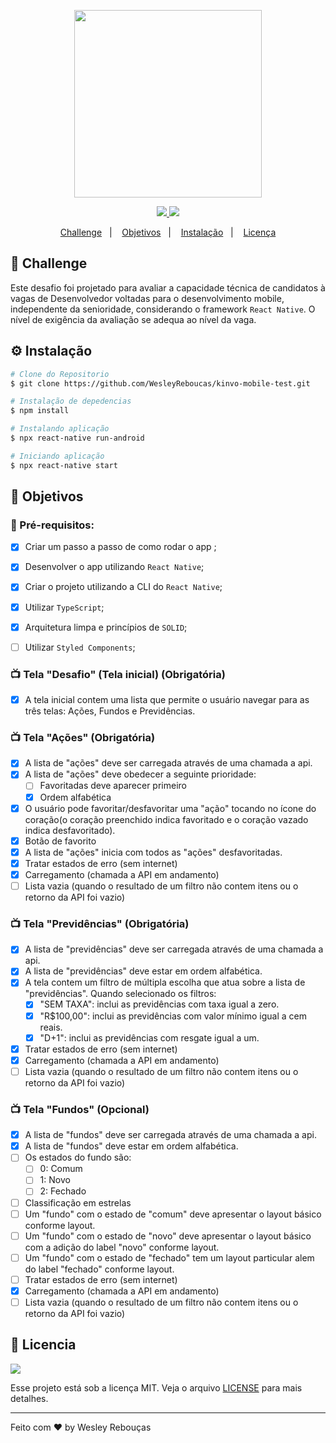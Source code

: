 <p align="center"> 
  <img src='https://github.com/cbfranca/kinvo-front-end-test/blob/master/logo.svg' width="300px"/>
</p>

<p align="center">
	<a href="https://www.linkedin.com/in/wesley-andrade/">	
		<img src="https://img.shields.io/static/v1?label=&message=WesleyAndrade&color=29b6d1&style=flat&logo=linkedin"/>
	</a>
	<a href="https://choosealicense.com/licenses/mit/">	
		<img src="https://img.shields.io/static/v1?label=License&message=MIT&color=00c7c7&style=flat"/>
	</a>
</p>

<p align="center">
  <a href="#challenge">Challenge</a>&nbsp;&nbsp;&nbsp;|&nbsp;&nbsp;&nbsp;
  <a href="#objetivos">Objetivos</a>&nbsp;&nbsp;&nbsp;|&nbsp;&nbsp;&nbsp;
  <a href="#instalação">Instalação</a>&nbsp;&nbsp;&nbsp;|&nbsp;&nbsp;&nbsp;
  <a href="#page_with_curl-licencia">Licença</a>
</p>

## 🚀 Challenge

Este desafio foi projetado para avaliar a capacidade técnica de candidatos à vagas de Desenvolvedor voltadas para o desenvolvimento mobile, independente da senioridade, considerando o framework `React Native`. O nível de exigência da avaliação se adequa ao nível da vaga.


## ⚙️ Instalação
  ```bash
  # Clone do Repositorio
  $ git clone https://github.com/WesleyReboucas/kinvo-mobile-test.git

  # Instalação de depedencias
  $ npm install

  # Instalando aplicação
  $ npx react-native run-android

  # Iniciando aplicação
  $ npx react-native start
  ```

## 🎯 Objetivos

  ### :page_with_curl: Pré-requisitos:
   - [X] Criar um passo a passo de como rodar o app ;
   - [X] Desenvolver o app utilizando `React Native`;
   - [X] Criar o projeto utilizando a CLI do `React Native`;

   - [X] Utilizar `TypeScript`;
   - [x] Arquitetura limpa e princípios de `SOLID`;
   - [ ] Utilizar `Styled Components`;

### 📺 Tela "Desafio" (Tela inicial) (Obrigatória)

  - [X] A tela inicial contem uma lista que permite o usuário navegar para as três telas: Ações, Fundos e Previdências.

### 📺 Tela "Ações" (Obrigatória)

  - [X] A lista de "ações" deve ser carregada através de uma chamada a api.
  - [X] A lista de "ações" deve obedecer a seguinte prioridade:
     - [ ] Favoritadas deve aparecer primeiro
     - [X] Ordem alfabética
  - [X] O usuário pode favoritar/desfavoritar uma "ação" tocando no ícone do coração(o coração preenchido indica favoritado e o coração vazado indica desfavoritado).
  - [X] Botão de favorito
  - [X] A lista de "ações" inicia com todos as "ações" desfavoritadas.
  - [X] Tratar estados de erro (sem internet)
  - [X] Carregamento (chamada a API em andamento)
  - [ ] Lista vazia (quando o resultado de um filtro não contem itens ou o retorno da API foi vazio)

### 📺 Tela "Previdências" (Obrigatória)

  - [X] A lista de "previdências" deve ser carregada através de uma chamada a api.
  - [X] A lista de "previdências" deve estar em ordem alfabética.
  - [X] A tela contem um filtro de múltipla escolha que atua sobre a lista de "previdências". Quando selecionado os filtros:
     - [X] "SEM TAXA": inclui as previdências com taxa igual a zero.
     - [X] "R$100,00": inclui as previdências com valor mínimo igual a cem reais.
     - [X] "D+1": inclui as previdências com resgate igual a um.
  - [X] Tratar estados de erro (sem internet)
  - [X] Carregamento (chamada a API em andamento)
  - [ ] Lista vazia (quando o resultado de um filtro não contem itens ou o retorno da API foi vazio)

### 📺 Tela "Fundos" (Opcional)

  - [X] A lista de "fundos" deve ser carregada através de uma chamada a api.
  - [X] A lista de "fundos" deve estar em ordem alfabética.
  - [ ] Os estados do fundo são:
    - [ ] 0: Comum
    - [ ] 1: Novo
    - [ ] 2: Fechado
  - [ ] Classificação em estrelas 
  - [ ] Um "fundo" com o estado de "comum" deve apresentar o layout básico conforme layout.
  - [ ] Um "fundo" com o estado de "novo" deve apresentar o layout básico com a adição do label "novo" conforme layout.
  - [ ] Um "fundo" com o estado de "fechado" tem um layout particular alem do label "fechado" conforme layout.
  - [ ] Tratar estados de erro (sem internet)
  - [X] Carregamento (chamada a API em andamento)
  - [ ] Lista vazia (quando o resultado de um filtro não contem itens ou o retorno da API foi vazio)

## :page_with_curl: Licencia
<a href="https://choosealicense.com/licenses/mit/">
	<img src="https://img.shields.io/static/v1?label=License&message=2020&color=A31F34&style=flat"/>
</a>

Esse projeto está sob a licença MIT. Veja o arquivo [LICENSE](https://choosealicense.com/licenses/mit/) para mais detalhes.

---

Feito com ♥ by Wesley Rebouças
